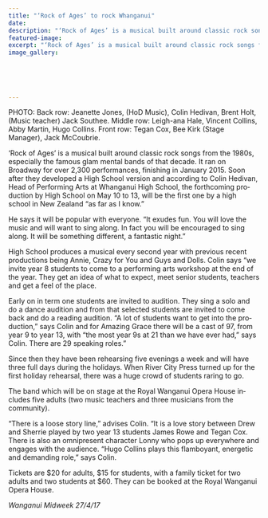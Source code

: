 ```yaml
---
title: "‘Rock of Ages’ to rock Whanganui"
date: 
description: "‘Rock of Ages’ is a musical built around classic rock songs from the 1980s.  WHS will be performing this forthcoming production..."
featured-image: 
excerpt: "‘Rock of Ages’ is a musical built around classic rock songs from the 1980s.  Whanganui High School will be performing this forthcoming production on 10 to 13 May."
image_gallery:
	
	
	
	
	
---
```


<p class="BasicParagraph" style="text-indent: 0cm;"><span class="CharacterStyle1"><span lang="EN-GB">PHOTO: Back row: Jeanette Jones, (HoD Music), Colin Hedivan, Brent Holt, (Music teacher) Jack Southee. Middle row: Leigh-ana Hale, Vincent Collins, Abby Martin, Hugo Collins. Front row: Tegan Cox, Bee Kirk (Stage Manager), Jack McCoubrie.</span></span></p>
<p class="BasicParagraph"><span class="CharacterStyle1"><span lang="EN-GB">&lsquo;Rock of Ages&rsquo; is a musical built around classic rock songs from the 1980s, especially the famous glam mental bands of that decade. It ran on Broadway for over 2,300 performances, finishing in January 2015. Soon after they developed a High School version and according to Colin Hedivan, Head of Performing Arts at Whanganui High School, the forthcoming production by High School on May 10 to 13, will be the first one by a high school in New Zealand &ldquo;as far as I know.&rdquo;</span></span></p>
<p class="BasicParagraph"><span class="CharacterStyle1"><span lang="EN-GB">He says it will be popular with everyone. &ldquo;It exudes fun. You will love the music and will want to sing along. In fact you will be encouraged to sing along. It will be something different, a fantastic night.&rdquo;</span></span></p>
<p class="BasicParagraph"><span class="CharacterStyle1"><span lang="EN-GB">High School produces a musical every second year with previous recent productions being Annie, Crazy for You and Guys and Dolls. Colin says &ldquo;we invite year 8 students to come to a performing arts workshop at the end of the year. They get an idea of what to expect, meet senior students, teachers and get a feel of the place.</span></span></p>
<p class="BasicParagraph"><span class="CharacterStyle1"><span lang="EN-GB">Early on in term one students are invited to audition. They sing a solo and do a dance audition and from that selected students are invited to come back and do a reading audition. &ldquo;A lot of students want to get into the production,&rdquo; says Colin and for Amazing Grace there will be a cast of 97, from year 9 to year 13, with &ldquo;the most year 9s at 21 than we have ever had,&rdquo; says Colin. There are 29 speaking roles.&rdquo;</span></span></p>
<p class="BasicParagraph"><span class="CharacterStyle1"><span lang="EN-GB">Since then they have been rehearsing five evenings a week and will have three full days during the holidays. When River City Press turned up for the first holiday rehearsal, there was a huge crowd of students raring to go.</span></span></p>
<p class="BasicParagraph"><span class="CharacterStyle1"><span lang="EN-GB">The band which will be on stage at the Royal Wanganui Opera House includes five adults (two music teachers and three musicians from the community). </span></span></p>
<p class="BasicParagraph"><span class="CharacterStyle1"><span lang="EN-GB">&ldquo;There is a loose story line,&rdquo; advises Colin. &ldquo;It is a love story between Drew and Sherrie played by two year 13 students James Rowe and Tegan Cox. There is also an omnipresent character Lonny who pops up everywhere and engages with the audience. &ldquo;Hugo Collins plays this flamboyant, energetic and demanding role,&rdquo; says Colin.</span></span></p>
<p class="BasicParagraph"><span class="CharacterStyle1"><span lang="EN-GB">Tickets are $20 for adults, $15 for students, with a family ticket for two adults and two students at $60. They can be booked at the Royal Wanganui Opera House.</span></span></p>
<p class="BasicParagraph"><em><span class="CharacterStyle1"><span lang="EN-GB">Wanganui Midweek 27/4/17</span></span></em></p>


